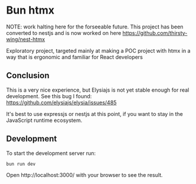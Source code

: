# Bun htmx

NOTE: work halting here for the forseeable future. This project has been converted to nestjs and is now worked on here https://github.com/thirsty-wing/nest-htmx

Exploratory project, targeted mainly at making a POC project with htmx in a way
that is ergonomic and familiar for React developers

## Conclusion

This is a very nice experience, but Elysiajs is not yet stable enough for real
development. See this bug I found:
https://github.com/elysiajs/elysia/issues/485

It's best to use expressjs or nestjs at this point, if you want to stay in the
JavaScript runtime ecosystem.

## Development

To start the development server run:

```bash
bun run dev
```

Open http://localhost:3000/ with your browser to see the result.
